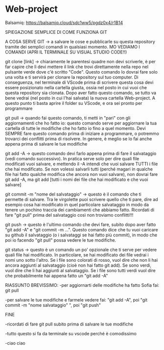 # Web-project

Balsamiq: https://balsamiq.cloud/sdc1ww5/pgdz0x4/r1B14


SPIEGAZIONE SEMPLICE DI COME FUNZIONA GIT

A COSA SERVE GIT -> a salvare le cose e pubblicarle su questa repository tramite dei semplici comandi in qualsiasi momento. MO VEDIAMO I COMANDI
(APRI IL TERMINALE SU VISUAL STUDIO CODE!!)

git clone [link] -> chiaramente le parentesi quadre non devi scriverle, è per far capire che lì devi mettere il link che trovi direttamente nella repo nel pulsante verde dove c'è scritto "Code". Questo comando lo dovrai fare solo una volta e ti servirà per clonare la repository sul tuo computer. Di conseguenza, nel terminale di VScode prima di scrivere questa cosa devi essere posizionato nella cartella giusta, ossia nel posto in cui vuoi che questa repository sia clonata.
Dopo aver fatto questo comando, se tutto va bene vedrai (nel posto in cui l'hai salvata) la nuova cartella Web-project. A questo punto ti basta aprire il folder su VScode, e ora sei pronto per programmare

git pull -> quando fai questo comando, ti metti in "pari" con gli aggiornamenti che ho fatto io: questo comando serve per aggiornare la tua cartella di tutte le modifiche che ho fatto io fino a quel momento. Devi SEMPRE fare questo comando prima di iniziare a programmare, o potremmo trovarci dei conflitti prima di risolvere. In genere, è meglio se lo fai anche appena prima di salvare le tue modifiche 

git add -A -> questo comando devi farlo appena prima di fare il salvataggio (vedi comando successivo). In pratica serve solo per dire quali file modificati vuoi salvare, e mettendo il -A intendi che vuoi salvare TUTTI i file che hai modificato. Se non volessi salvarli tutti (perché magari in qualche file hai fatto qualche modifica che ancora non vuoi salvare), non dovrai fare git add -A, ma git add [tutti i nomi dei file che hai modificato e che vuoi salvare]

git commit -m "nome del salvataggio" -> questo è il comando che ti permette di salvare. Tra le virgolette puoi scrivere quello che ti pare, dire ad esempio cosa hai modificato in quel particolare salvataggio in modo da tenere un pochino traccia dei cambiamenti che abbiamo fatto. Ricordati di fare "git pull" prima del salvataggio così non troviamo conflitti!!!

git push -> questo è l'ultimo comando che devi fare, subito dopo aver fatto "git add -A" e "git commit -m ...". Questo comando dice che tu vuoi caricare su github il salvataggio (o i salvataggi se hai fatto più commit), in modo che poi io facendo "git pull" possa vedere le tue modifiche.

git status -> questo è un comando un po' opzionale che ti serve per vedere quali file hai modificato. In particolare, se hai modificato dei file vedrai i nomi uno sotto l'altro. Se i file sono colorati di rosso, vuol dire che non li hai ancora aggiunti al salvataggio (cioè non hai fatto git add). Se sono verdi, vuol dire che li hai aggiunti al salvataggio. Se i file sono tutti verdi vuol dire che probabilmente hai appena fatto un "git add -A"

RIASSUNTO BREVISSIMO:
-per aggiornarti delle modifiche ha fatto Sofia fai: git pull

-per salvare le tue modifiche e farmele vedere fai: "git add -A", poi "git commit -m "nome salvataggio" ", poi "git push"

FINE

-ricordati di fare git pull subito prima di salvare le tue modifiche

-tutto questo si fa da terminale su vscode perché è comodissimo

-ciao ciao
